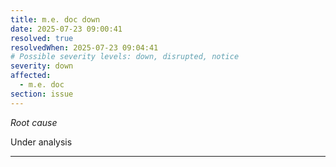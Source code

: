 ```yaml
---
title: m.e. doc down
date: 2025-07-23 09:00:41
resolved: true
resolvedWhen: 2025-07-23 09:04:41
# Possible severity levels: down, disrupted, notice
severity: down
affected:
  - m.e. doc
section: issue
---
```


*Root cause*

Under analysis

---



